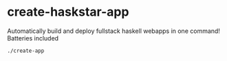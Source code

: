# create-haskstar-app

Automatically build and deploy fullstack haskell webapps in one command!
Batteries included

```
./create-app
```
